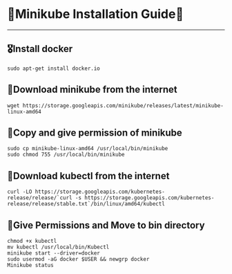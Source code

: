 # 📢Minikube Installation Guide🚀
---
## 🎖️Install docker
```
sudo apt-get install docker.io
```
## 🏅Download minikube from the internet
```
wget https://storage.googleapis.com/minikube/releases/latest/minikube-linux-amd64
```
## 🥇Copy and give permission of minikube
```
sudo cp minikube-linux-amd64 /usr/local/bin/minikube
sudo chmod 755 /usr/local/bin/minikube
```
## 🥈Download kubectl from the internet
```
curl -LO https://storage.googleapis.com/kubernetes-release/release/`curl -s https://storage.googleapis.com/kubernetes-release/release/stable.txt`/bin/linux/amd64/kubectl
```
## 🥉Give Permissions and Move to bin directory
```
chmod +x kubectl
mv kubectl /usr/local/bin/Kubectl
minikube start --driver=docker
sudo usermod -aG docker $USER && newgrp docker
Minikube status
```


